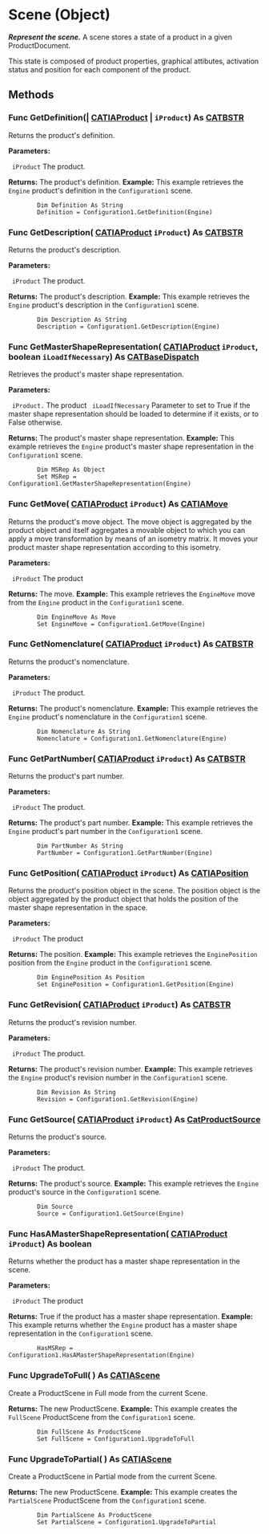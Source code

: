 # Scene (Object)

**_Represent the scene._**
A scene stores a state of a product in a given ProductDocument.

This state is composed of product properties, graphical attibutes, activation status and position for each component of the product.

## Methods

### Func **GetDefinition**(| [CATIAProduct](../ProductStructureInterfaces/interface_Product_11223.md) | `iProduct`) As [CATBSTR](../System/typedef_CATBSTR_8129.md)

   Returns the product's definition.

**Parameters:**

` iProduct`      The product.

**Returns:**      The product's definition.  **Example:**      This example retrieves the `Engine` product's definition in the `Configuration1` scene.

```VBScript
        Dim Definition As String
        Definition = Configuration1.GetDefinition(Engine)

```

### Func **GetDescription**( [CATIAProduct](../ProductStructureInterfaces/interface_Product_11223.md)  `iProduct`) As [CATBSTR](../System/typedef_CATBSTR_8129.md)

   Returns the product's description.

**Parameters:**

` iProduct`      The product.

**Returns:**      The product's description.  **Example:**      This example retrieves the `Engine` product's description in the `Configuration1` scene.

```VBScript
        Dim Description As String
        Description = Configuration1.GetDescription(Engine)

```

### Func **GetMasterShapeRepresentation**( [CATIAProduct](../ProductStructureInterfaces/interface_Product_11223.md)  `iProduct`,  boolean  `iLoadIfNecessary`) As [CATBaseDispatch](../System/interface_CATBaseDispatch_45333.md)

   Retrieves the product's master shape representation.

**Parameters:**

` iProduct.`      The product
` iLoadIfNecessary`      Parameter to set to True if the master shape representation should be loaded to determine if it exists, or to False otherwise.

**Returns:**      The product's master shape representation.  **Example:**      This example retrieves the `Engine` product's master shape representation in the `Configuration1` scene.

```VBScript
        Dim MSRep As Object
        Set MSRep = Configuration1.GetMasterShapeRepresentation(Engine)

```

### Func **GetMove**( [CATIAProduct](../ProductStructureInterfaces/interface_Product_11223.md)  `iProduct`) As [CATIAMove](../InfInterfaces/interface_Move_3742.md)

   Returns the product's move object. The move object is aggregated by the product object and itself aggregates a movable object to which you can apply a move transformation by means of an isometry matrix. It moves your product master shape representation according to this isometry.

**Parameters:**

` iProduct`      The product

**Returns:**      The move.  **Example:**      This example retrieves the `EngineMove` move from the `Engine` product in the `Configuration1` scene.

```VBScript
        Dim EngineMove As Move
        Set EngineMove = Configuration1.GetMove(Engine)

```

### Func **GetNomenclature**( [CATIAProduct](../ProductStructureInterfaces/interface_Product_11223.md)  `iProduct`) As [CATBSTR](../System/typedef_CATBSTR_8129.md)

   Returns the product's nomenclature.

**Parameters:**

` iProduct`      The product.

**Returns:**      The product's nomenclature.  **Example:**      This example retrieves the `Engine` product's nomenclature in the `Configuration1` scene.

```VBScript
        Dim Nomenclature As String
        Nomenclature = Configuration1.GetNomenclature(Engine)

```

### Func **GetPartNumber**( [CATIAProduct](../ProductStructureInterfaces/interface_Product_11223.md)  `iProduct`) As [CATBSTR](../System/typedef_CATBSTR_8129.md)

   Returns the product's part number.

**Parameters:**

` iProduct`      The product.

**Returns:**      The product's part number.  **Example:**      This example retrieves the `Engine` product's part number in the `Configuration1` scene.

```VBScript
        Dim PartNumber As String
        PartNumber = Configuration1.GetPartNumber(Engine)

```

### Func **GetPosition**( [CATIAProduct](../ProductStructureInterfaces/interface_Product_11223.md)  `iProduct`) As [CATIAPosition](../InfInterfaces/interface_Position_14692.md)

   Returns the product's position object in the scene. The position object is the object aggregated by the product object that holds the position of the master shape representation in the space.

**Parameters:**

` iProduct`      The product

**Returns:**      The position.  **Example:**      This example retrieves the `EnginePosition` position from the `Engine` product in the `Configuration1` scene.

```VBScript
        Dim EnginePosition As Position
        Set EnginePosition = Configuration1.GetPosition(Engine)

```

### Func **GetRevision**( [CATIAProduct](../ProductStructureInterfaces/interface_Product_11223.md)  `iProduct`) As [CATBSTR](../System/typedef_CATBSTR_8129.md)

   Returns the product's revision number.

**Parameters:**

` iProduct`      The product.

**Returns:**      The product's revision number.  **Example:**      This example retrieves the `Engine` product's revision number in the `Configuration1` scene.

```VBScript
        Dim Revision As String
        Revision = Configuration1.GetRevision(Engine)

```

### Func **GetSource**( [CATIAProduct](../ProductStructureInterfaces/interface_Product_11223.md)  `iProduct`) As [CatProductSource](../ProductStructureInterfaces/enum_CatProductSource_54902.md)

   Returns the product's source.

**Parameters:**

` iProduct`      The product.

**Returns:**      The product's source.  **Example:**      This example retrieves the `Engine` product's source in the `Configuration1` scene.

```VBScript
        Dim Source
        Source = Configuration1.GetSource(Engine)

```

### Func **HasAMasterShapeRepresentation**( [CATIAProduct](../ProductStructureInterfaces/interface_Product_11223.md)  `iProduct`) As boolean

   Returns whether the product has a master shape representation in the scene.

**Parameters:**

` iProduct`      The product

**Returns:**      True if the product has a master shape representation.  **Example:**      This example returns whether the `Engine` product has a master shape representation in the `Configuration1` scene.

```VBScript
        HasMSRep = Configuration1.HasAMasterShapeRepresentation(Engine)

```

### Func **UpgradeToFull**( ) As [CATIAScene](../OSMInterfaces/interface_ProductScene_30810.md)

   Create a ProductScene in Full mode from the current Scene.

**Returns:**      The new ProductScene.  **Example:**      This example creates the `FullScene` ProductScene from the `Configuration1` scene.

```VBScript
        Dim FullScene As ProductScene
        Set FullScene = Configuration1.UpgradeToFull

```

### Func **UpgradeToPartial**( ) As [CATIAScene](../OSMInterfaces/interface_ProductScene_30810.md)

   Create a ProductScene in Partial mode from the current Scene.

**Returns:**      The new ProductScene.  **Example:**      This example creates the `PartialScene` ProductScene from the `Configuration1` scene.

```VBScript
        Dim PartialScene As ProductScene
        Set PartialScene = Configuration1.UpgradeToPartial

```